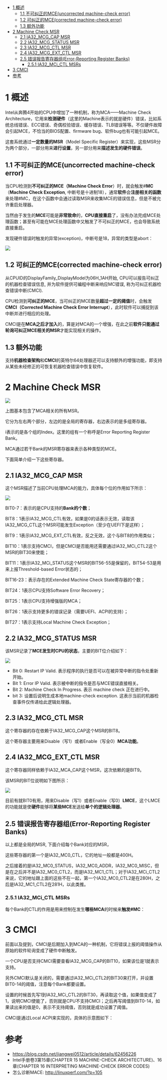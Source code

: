 
<!-- @import "[TOC]" {cmd="toc" depthFrom=1 depthTo=6 orderedList=false} -->

<!-- code_chunk_output -->

* [1 概述](#1-概述)
	* [1.1 不可纠正的MCE(uncorrected machine\-check error)](#11-不可纠正的mceuncorrected-machine-check-error)
	* [1.2 可纠正的MCE(corrected machine\-check error)](#12-可纠正的mcecorrected-machine-check-error)
	* [1.3 额外功能](#13-额外功能)
* [2 Machine Check MSR](#2-machine-check-msr)
	* [2.1 IA32\_MCG\_CAP MSR](#21-ia32_mcg_cap-msr)
	* [2.2 IA32\_MCG\_STATUS MSR](#22-ia32_mcg_status-msr)
	* [2.3 IA32\_MCG\_CTL MSR](#23-ia32_mcg_ctl-msr)
	* [2.4 IA32\_MCG\_EXT\_CTL MSR](#24-ia32_mcg_ext_ctl-msr)
	* [2.5 错误报告寄存器组(Error\-Reporting Register Banks)](#25-错误报告寄存器组error-reporting-register-banks)
		* [2.5.1 IA32\_MCi\_CTL MSRs](#251-ia32_mci_ctl-msrs)
* [3 CMCI](#3-cmci)
* [参考](#参考)

<!-- /code_chunk_output -->

# 1 概述

Intel从奔腾4开始的CPU中增加了一种机制，称为MCA——Machine Check Architecture，它用来**检测硬件**（这里的Machine表示的就是硬件）错误，比如系统总线错误、ECC错误、奇偶校验错误、缓存错误、TLB错误等等。不仅硬件故障会引起MCE，不恰当的BIOS配置、firmware bug、软件bug也有可能引起MCE。

这套系统通过**一定数量的MSR**（Model Specific Register）来实现，这些MSR分为两个部分，一部分用来**进行设置**，另一部分用来**描述发生的硬件错误**。

## 1.1 不可纠正的MCE(uncorrected machine\-check error)

当CPU检测到**不可纠正的MCE（Machine Check Error**）时，就会触发\#**MC**（**Machine Check Exception**, 中断号是十进制18），通常**软件**会**注册相关的函数**来处理\#MC，在这个函数中会通过读取MSR来收集MCE的错误信息，但是不被允许重启处理器。

当然由于发生的**MCE**可能是**非常致命**的，**CPU直接重启**了，没有办法完成MCE处理函数；甚至有可能在MCE处理函数中又触发了不可纠正的MCE，也会导致系统直接重启。

发现硬件错误时触发的异常(exception)，中断号是18，异常的类型是abort：

![](./images/2019-04-28-15-02-46.png)

## 1.2 可纠正的MCE(corrected machine\-check error)

从CPUID的DisplayFamily\_DisplayModel为06H\_1AH开始, CPU可以报告可纠正的机器检查错误信息, 并为软件提供可编程中断来响应MC错误, 称为可纠正机器检查错误中断(CMCI). 

CPU检测到**可纠正的MCE**，当可纠正的MCE数量**超过一定的阈值**时，会触发**CMCI（Corrected Machine Check Error Interrupt**），此时软件可以捕捉到该中断并进行相应的处理。

CMCI是在**MCA之后才加入**的，算是对MCA的一个增强，在此之前**软件只能通过轮询可纠正MCE相关的MSR**才能实现相关的操作。

## 1.3 额外功能

支持**机器检查架构**和**CMCI**的英特尔64处理器还可以支持额外的增强功能，即支持从某些未经修正的可恢复机器检查错误中恢复软件。

# 2 Machine Check MSR

![](./images/2019-04-28-14-30-05.png)

上图基本包含了MCA相关的所有MSR。

它分为左右两个部分，左边的是全局的寄存器，右边表示的是多组寄存器。

i表示的是各个组的Index。这里的组有一个称呼是Error Reporting Register Bank。

MCA通过若干Bank的MSR寄存器来表示各种类型的MCE。

下面简单介绍一下这些寄存器。

## 2.1 IA32\_MCG\_CAP MSR

这个MSR描述了当前CPU处理MCA的能力，具体每个位的作用如下所示：

![](./images/2019-04-28-14-31-53.png)

BIT0-7：表示的是CPU支持的**Bank的个数**；

BIT8：1表示IA32_MCG_CTL有效，如果是0的话表示无效，读取该IA32_MCG_CTL这个MSR可能发生Exception（至少在UEFI下是这样）；

BIT9：1表示IA32_MCG_EXT_CTL有效，反之无效，这个与BIT8的作用类似；

BIT10：1表示支持CMCI，但是CMCI是否能用还需要通过IA32_MCi_CTL2这个MSR的BIT30来使能；

BIT11：1表示IA32_MCi_STATUS这个MSR的BIT56-55是保留的，BIT54-53是用来上报Threshold-based Error状态的；

BIT16-23：表示存在的Extended Machine Check State寄存器的个数；

BIT24：1表示CPU支持Software Error Recovery；

BIT25：1表示CPU支持增强版的MCA；

BIT26：1表示支持更多的错误记录（需要UEFI、ACPI的支持）；

BIT27：1表示支持Local Machine Check Exception；

## 2.2 IA32\_MCG\_STATUS MSR

该MSR记录了**MCE发生时CPU的状态**，主要的BIT位介绍如下：

![](./images/2019-04-28-14-34-21.png)

- Bit 0: Restart IP Valid. 表示程序的执行是否可以在被异常中断的指令处重新开始。
- Bit 1: Error IP Valid. 表示被中断的指令是否与MCE错误直接相关。
- Bit 2: Machine Check In Progress. 表示 machine check 正在进行中。
- bit 3: 设置后说明生成本地machine\-check exception. 这表示当前的机器检查事件仅传递给此逻辑处理器。

## 2.3 IA32\_MCG\_CTL MSR

这个寄存器的存在依赖于IA32_MCG_CAP这个MSR的BIT8。

这个寄存器主要用来Disable（写1）或者Enable（写全0）**MCA功能**。

## 2.4 IA32\_MCG\_EXT\_CTL MSR

这个寄存器同样依赖于IA32\_MCA\_CAP这个MSR，这次依赖的是BIT9。

该MSR的BIT位说明如下图所示：

![](./images/2019-04-28-15-41-55.png)

目前有就BIT0有用，用来Disable（写1）或者Enable（写0）**LMCE**，这个LMCE的功能就是使**硬件**能够将**某些MCE**发送给**单个的逻辑处理器**。

## 2.5 错误报告寄存器组(Error\-Reporting Register Banks)

以上都是全局的MSR, 下面介绍每个Bank对应的MSR，

这些寄存器的第一个是IA32\_MC0\_CTL，它的地址一般都是400H。

之后接着的是IA32\_MC0\_STATUS，IA32\_MC0\_ADDR，IA32\_MC0\_MISC，但是在之后并不是IA32\_MC0\_CTL2，而是IA32\_MC1\_CTL；对于IA32\_MCi\_CTL2来说，它的地址跟上面的这些不在一起，第一个IA32\_MC0\_CTL2是在280H，之后是IA32\_MC1\_CTL2在281H，以此类推。

### 2.5.1 IA32\_MCi\_CTL MSRs

每个Bank的CTL的作用是用来控制在发生**哪些MCA**的时候来**触发\#MC**：



# 3 CMCI

前面以及提到，CMCI是后期加入到MCA的一种机制，它将错误上报的阈值操作从原始的软件轮询变成了硬件中断触发。

一个CPU是否支持CMCI需要查看IA32_MCG_CAP的BIT10，如果该位是1就表示支持。

另外CMCI默认是关闭的，需要通过IA32_MCi_CTL2的BIT30来打开，并设置BIT0-14的阈值，注意每个Bank都要设置。

设置的时候首先写1到IA32_MCi_CTL2的BIT30，再读取这个值，如果值变成了1，说明CMCI使能了，否则就是CPU不支持CMCI；之后再写阈值到BIT0-14，如果读出来的值是0，表示不支持阈值，否则就是成功设置了阈值。

CMCI是通过Local ACPI来实现的，具体的示意图如下：


# 参考

- https://blog.csdn.net/jiangwei0512/article/details/62456226
- Intel手册卷3第15章(CHAPTER 15 MACHINE-CHECK ARCHITECTURE)、16章(CHAPTER 16 INTERPRETING MACHINE-CHECK ERROR CODES)
- 怎么诊断MACE: http://linuxperf.com/?p=105